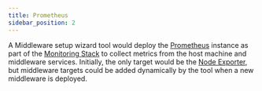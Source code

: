 ```yaml
---
title: Prometheus
sidebar_position: 2
---
```


A Middleware setup wizard tool would deploy the [Prometheus](https://prometheus.io/) instance as part of the [Monitoring Stack](/docs/monitoring/intro) to collect metrics from the host machine and middleware services. Initially, the only target would be the [Node Exporter](/docs/monitoring/node-exporter), but middleware targets could be added dynamically by the tool when a new middleware is deployed.